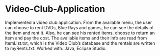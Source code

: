 # Video-Club-Application
Implemented a video club application. From the available menu, the user can choose to rent DVDs, Blue Rays and games, he can see the details of the item and rent it. Also, he can see his rented items, choose to return an item and pay the cost. The available items and their info are read from ItemList.txt, which is the Video Club’s database and the rentals are written to myRents.txt.
Worked with: Java, Eclipse Studio.
